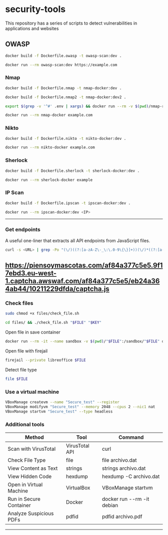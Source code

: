 # security-tools
This repository has a series of scripts to detect vulnerabilities in applications and websites

## OWASP
```bash
docker build -f Dockerfile.owasp -t owasp-scan:dev .
```

```bash
docker run --rm owasp-scan:dev https://example.com
```

### Nmap

```bash
docker build -f Dockerfile.nmap -t nmap-docker:dev .
```

```bash
docker build -f Dockerfile.nmap2 -t nmap-docker:dev2 .
```

```bash
export $(grep -v '^#' .env | xargs) && docker run --rm -v $(pwd)/nmap-reports:/reports -it nmap-docker:dev $NMAP_DOMAIN
```

```bash
docker run --rm nmap-docker example.com
```

### Nikto

```bash
docker build -f Dockerfile.nikto -t nikto-docker:dev .
```

```bash
docker run --rm nikto-docker example.com
```

### Sherlock

```bash
docker build -f Dockerfile.sherlock -t sherlock-docker:dev .
```

```bash
docker run --rm sherlock-docker example
```

### IP Scan

```bash
docker build -f Dockerfile.ipscan -t ipscan-docker:dev .
```

```bash
docker run --rm ipscan-docker:dev <IP>
```

---

### Get endpoints
A useful one-liner that extracts all API endpoints from JavaScript files.

```bash
curl -s <URL> | grep -Po "(\/)((?:[a-zA-Z\-_\:\.0-9\{\}]+))(\/)*((?:[a-zA-Z\-_\:\.0-9\{\}]+))(\/)((?:[a-zA-Z\-_\/\:\.0-9\{\}]+))" | sort -u
```
https://piensoymascotas.com/af84a377c5e5.9f17ebd3.eu-west-1.captcha.awswaf.com/af84a377c5e5/eb24a364ab44/10211229dfda/captcha.js
---

### Check files
```bash
sudo chmod +x files/check_file.sh
```

```bash
cd files/ && ./check_file.sh "$FILE" "$KEY"
```

Open file in save container

```bash
docker run --rm -it --name sandbox -v $(pwd)/"$FILE":/sandbox/"$FILE" debian bash
```

Open file with firejail

```bash
firejail --private libreoffice $FILE
```

Detect file type

```bash
file $FILE
```

### Use a virtual machine
```bash
VBoxManage createvm --name "Secure_test" --register
VBoxManage modifyvm "Secure_test" --memory 2048 --cpus 2 --nic1 nat
VBoxManage startvm "Secure_test" --type headless
```
### Additional tools

| Method                  | Tool            | Command                    |
|-------------------------|-----------------|----------------------------|
| Scan with VirusTotal    | VirusTotal API  | curl                       |
| Check File Type         | file            | file archivo.dat           |
| View Content as Text    | strings         | strings archivo.dat        |
| View Hidden Code        | hexdump         | hexdump -C archivo.dat     |
| Open in Virtual Machine | VirtualBox      | VBoxManage startvm         |
| Run in Secure Container | Docker          | docker run --rm -it debian |
| Analyze Suspicious PDFs | pdfid           | pdfid archivo.pdf          |

---